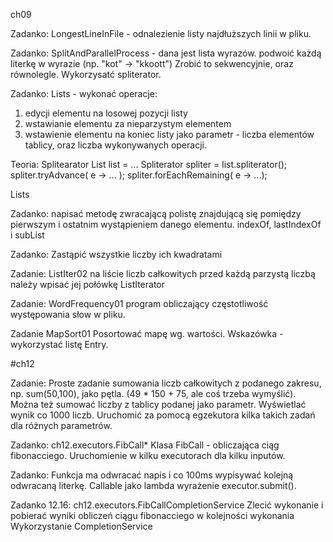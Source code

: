 ch09

Zadanko:
LongestLineInFile - odnalezienie listy najdłuższych linii w pliku.

Zadanko:
SplitAndParallelProcess - dana jest lista wyrazów. podwoić każdą literkę w wyrazie (np. "kot" -> "kkoott")
Zrobić to sekwencyjnie, oraz równolegle. Wykorzysatć spliterator.

Zadanko:
Lists - wykonać operacje:
 1. edycji elementu na losowej pozycji listy
 2. wstawianie elementu za nieparzystym elementem
 3. wstawienie elementu na koniec listy
jako parametr - liczba elementów tablicy, oraz liczba wykonywanych operacji.

Teoria:
Splitearator
List<Customer> list = ...
Spliterator<Customer> spliter = list.spliterator();
spliter.tryAdvance( e -> ... );
spliter.forEachRemaining( e -> ...);


Lists

Zadanko:
napisać metodę zwracającą polistę znajdującą się pomiędzy pierwszym i ostatnim wystąpieniem danego elementu.
indexOf, lastIndexOf i subList

Zadanko:
Zastąpić wszystkie liczby ich kwadratami

Zadanie:
ListIter02
na liście liczb całkowitych przed każdą parzystą liczbą należy wpisać jej połówkę
ListIterator


Zadanie:
WordFrequency01
program obliczający częstotliwość występowania słow w pliku.

Zadanie
MapSort01
Posortować mapę wg. wartości. Wskazówka - wykorzystać listę Entry.


#ch12

Zadanie:
Proste zadanie sumowania liczb całkowitych z podanego zakresu, np. sum(50,100), jako pętla.
(49 * 150 + 75, ale coś trzeba wymyślić). Można też sumować liczby z tablicy podanej jako parametr.
Wyświetlać wynik co 1000 liczb.
Uruchomić za pomocą egzekutora kilka takich zadań dla różnych parametrów.

Zadanko:
ch12.executors.FibCall*
Klasa FibCall - obliczająca ciąg fibonacciego.
Uruchomienie w kilku executorach dla kilku inputów.

Zadanko:
Funkcja ma odwracać napis i co 100ms wypisywać kolejną odwracaną literkę.
Callable jako lambda wyrażenie executor.submit().

Zadanko 12.16:
ch12.executors.FibCallCompletionService
Zlecić wykonanie i pobierać wyniki obliczeń ciągu fibonacciego w kolejności wykonania
Wykorzystanie CompletionService